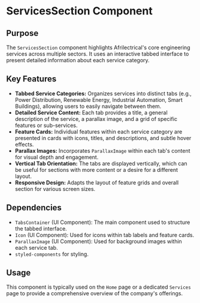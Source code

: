# ServicesSection Component

## Purpose
The `ServicesSection` component highlights Afrilectrical's core engineering services across multiple sectors. It uses an interactive tabbed interface to present detailed information about each service category.

## Key Features
- **Tabbed Service Categories:** Organizes services into distinct tabs (e.g., Power Distribution, Renewable Energy, Industrial Automation, Smart Buildings), allowing users to easily navigate between them.
- **Detailed Service Content:** Each tab provides a title, a general description of the service, a parallax image, and a grid of specific features or sub-services.
- **Feature Cards:** Individual features within each service category are presented in cards with icons, titles, and descriptions, and subtle hover effects.
- **Parallax Images:** Incorporates `ParallaxImage` within each tab's content for visual depth and engagement.
- **Vertical Tab Orientation:** The tabs are displayed vertically, which can be useful for sections with more content or a desire for a different layout.
- **Responsive Design:** Adapts the layout of feature grids and overall section for various screen sizes.

## Dependencies
- `TabsContainer` (UI Component): The main component used to structure the tabbed interface.
- `Icon` (UI Component): Used for icons within tab labels and feature cards.
- `ParallaxImage` (UI Component): Used for background images within each service tab.
- `styled-components` for styling.

## Usage
This component is typically used on the `Home` page or a dedicated `Services` page to provide a comprehensive overview of the company's offerings.